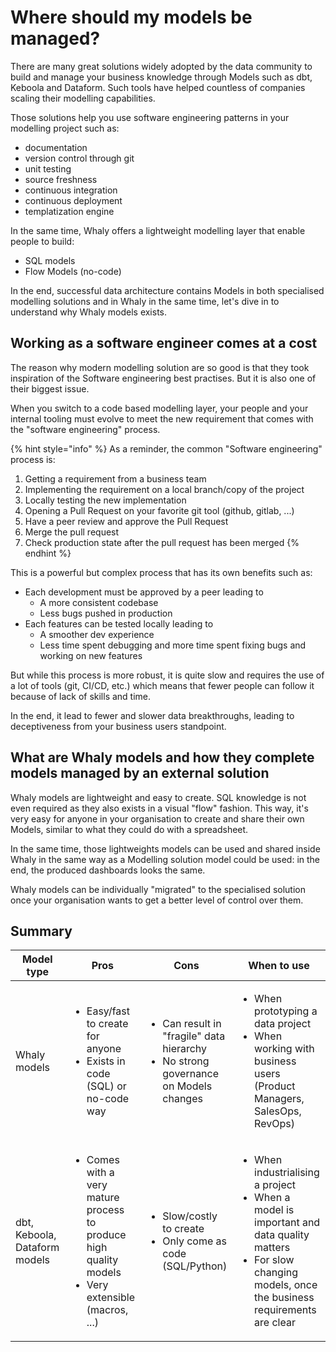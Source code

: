 # Where should my models be managed?

There are many great solutions widely adopted by the data community to build and manage your business knowledge through Models such as dbt, Keboola and Dataform. Such tools have helped countless of companies scaling their modelling capabilities.

Those solutions help you use software engineering patterns in your modelling project such as:&#x20;

* documentation
* version control through git
* unit testing
* source freshness
* continuous integration
* continuous deployment
* templatization engine

In the same time, Whaly offers a lightweight modelling layer that enable people to build:

* SQL models
* Flow Models (no-code)&#x20;

In the end, successful data architecture contains Models in both specialised modelling solutions and in Whaly in the same time, let's dive in to understand why Whaly models exists.

## Working as a software engineer comes at a cost

The reason why modern modelling solution are so good is that they took inspiration of the Software engineering best practises. But it is also one of their biggest issue.

When you switch to a code based modelling layer, your people and your internal tooling must evolve to meet the new requirement that comes with the "software engineering" process.

{% hint style="info" %}
As a reminder, the common "Software engineering" process is:

1. Getting a requirement from a business team
2. Implementing the requirement on a local branch/copy of the project
3. Locally testing the new implementation
4. Opening a Pull Request on your favorite git tool (github, gitlab, ...)
5. Have a peer review and approve the Pull Request
6. Merge the pull request
7. Check production state after the pull request has been merged
{% endhint %}

&#x20;This is a powerful but complex process that has its own benefits such as:

* Each development must be approved by a peer leading to
  * A more consistent codebase
  * Less bugs pushed in production
* Each features can be tested locally leading to
  * A smoother dev experience
  * Less time spent debugging and more time spent fixing bugs and working on new features

But while this process is more robust, it is quite slow and requires the use of a lot of tools (git, CI/CD, etc.) which means that fewer people can follow it because of lack of skills and time.

In the end, it lead to fewer and slower data breakthroughs, leading to deceptiveness from your business users standpoint.

## What are Whaly models and how they complete models managed by an external solution

Whaly models are lightweight and easy to create. SQL knowledge is not even required as they also exists in a visual "flow" fashion. This way, it's very easy for anyone in your organisation to create and share their own Models, similar to what they could do with a spreadsheet.

In the same time, those lightweights models can be used and shared inside Whaly in the same way as a Modelling solution model could be used: in the end, the produced dashboards looks the same.

Whaly models can be individually "migrated" to the specialised solution once your organisation wants to get a better level of control over them.

## Summary

| Model type                    | Pros                                                                                                                    | Cons                                                                                                    | When to use                                                                                                                                                                            |
| ----------------------------- | ----------------------------------------------------------------------------------------------------------------------- | ------------------------------------------------------------------------------------------------------- | -------------------------------------------------------------------------------------------------------------------------------------------------------------------------------------- |
| Whaly models                  | <ul><li>Easy/fast to create for anyone</li><li>Exists in code (SQL) or no-code way</li></ul>                            | <ul><li>Can result in "fragile" data hierarchy</li><li>No strong governance on Models changes</li></ul> | <ul><li>When prototyping a data project</li><li>When working with business users (Product Managers, SalesOps, RevOps)</li></ul>                                                        |
| dbt, Keboola, Dataform models | <ul><li>Comes with a very mature process to produce high quality models</li><li>Very extensible (macros, ...)</li></ul> | <ul><li>Slow/costly to create</li><li>Only come as code (SQL/Python)</li></ul>                          | <ul><li>When industrialising a project</li><li>When a model is important and data quality matters</li><li>For slow changing models, once the business requirements are clear</li></ul> |


